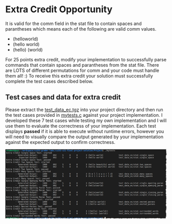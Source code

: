 # Extra Credit Opportunity
It is valid for the comm field in the stat file to contain spaces and parantheses which means each of the following are valid comm values.
- (helloworld)
- (hello world)
- (hello) (world)  

For 25 points extra credit, modify your implementation to successfully parse commands that contain spaces and parantheses from the stat file. There are LOTS of different permutations for comm and your code must handle them all! :) To receive this extra credit your solution must successfully complete the test cases described below.

## Test cases and data for extra credit
Please extract the [test_data_ec.tgz](test_data_ec.tgz) into your project directory and then run the test cases provided in [mytests.c](mytests.c) against your project implementation.  I developed these 7 test cases while testing my own implementation and I will use them to evaluate the correctness of your implementation. Each test displays **passed** if it is able to execute without runtime errors, however you will need to visually compare the output generated by your implementation against the expected output to confirm correctness. 

![Example Testing Output](mytests-screenshot.jpg)
